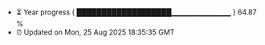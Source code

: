 - ⏳ Year progress { ███████████████████▁▁▁▁▁▁▁▁▁▁▁ } 64.87 %
- ⏰ Updated on Mon, 25 Aug 2025 18:35:35 GMT

